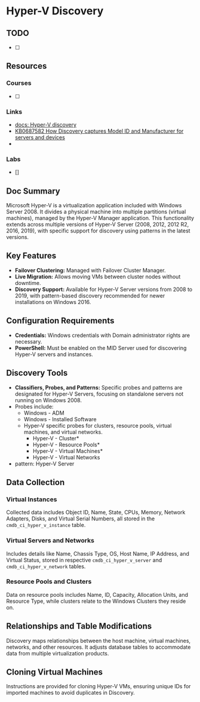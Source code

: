# Hyper-V Discovery

## TODO

- [ ]

## Resources

### Courses

- [ ]

### Links

- [docs: Hyper-V discovery](https://www.servicenow.com/docs/bundle/xanadu-it-operations-management/page/product/discovery/reference/r_DiscoveryForHyperV.html)
- [KB0687582 How Discovery captures Model ID and Manufacturer for servers and devices](https://support.servicenow.com/kb?id=kb_article_view&sysparm_article=KB0687582)
-

### Labs

- []

## Doc Summary

Microsoft Hyper-V is a virtualization application included with Windows Server 2008. It divides a physical machine into multiple partitions (virtual machines), managed by the Hyper-V Manager application. This functionality extends across multiple versions of Hyper-V Server (2008, 2012, 2012 R2, 2016, 2019), with specific support for discovery using patterns in the latest versions.

## Key Features

- **Failover Clustering:** Managed with Failover Cluster Manager.
- **Live Migration:** Allows moving VMs between cluster nodes without downtime.
- **Discovery Support:** Available for Hyper-V Server versions from 2008 to 2019, with pattern-based discovery recommended for newer installations on Windows 2016.

## Configuration Requirements

- **Credentials:** Windows credentials with Domain administrator rights are necessary.
- **PowerShell:** Must be enabled on the MID Server used for discovering Hyper-V servers and instances.

## Discovery Tools

- **Classifiers, Probes, and Patterns:** Specific probes and patterns are designated for Hyper-V Servers, focusing on standalone servers not running on Windows 2008.
- Probes include:
  - Windows - ADM
  - Windows - Installed Software
  - Hyper-V specific probes for clusters, resource pools, virtual machines, and virtual networks.
    - Hyper-V - Cluster\*
    - Hyper-V - Resource Pools\*
    - Hyper-V - Virtual Machines\*
    - Hyper-V - Virtual Networks
- pattern: Hyper-V Server

## Data Collection

### Virtual Instances

Collected data includes Object ID, Name, State, CPUs, Memory, Network Adapters, Disks, and Virtual Serial Numbers, all stored in the `cmdb_ci_hyper_v_instance` table.

### Virtual Servers and Networks

Includes details like Name, Chassis Type, OS, Host Name, IP Address, and Virtual Status, stored in respective `cmdb_ci_hyper_v_server` and `cmdb_ci_hyper_v_network` tables.

### Resource Pools and Clusters

Data on resource pools includes Name, ID, Capacity, Allocation Units, and Resource Type, while clusters relate to the Windows Clusters they reside on.

## Relationships and Table Modifications

Discovery maps relationships between the host machine, virtual machines, networks, and other resources. It adjusts database tables to accommodate data from multiple virtualization products.

## Cloning Virtual Machines

Instructions are provided for cloning Hyper-V VMs, ensuring unique IDs for imported machines to avoid duplicates in Discovery.
